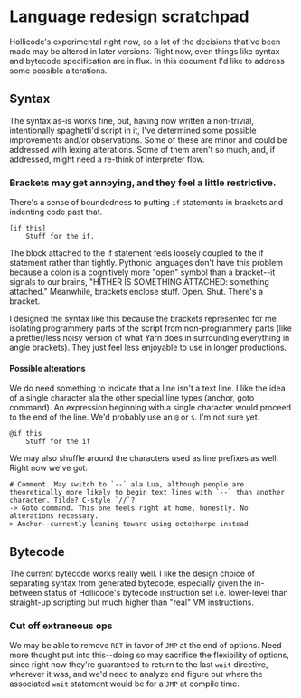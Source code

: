 # Language redesign scratchpad

Hollicode's experimental right now, so a lot of the decisions that've been made may be altered in later versions. Right now, even things like syntax and bytecode specification are in flux. In this document I'd like to address some possible alterations.

## Syntax

The syntax as-is works fine, but, having now written a non-trivial, intentionally spaghetti'd script in it, I've determined some possible improvements and/or observations. Some of these are minor and could be addressed with lexing alterations. Some of them aren't so much, and, if addressed, might need a re-think of interpreter flow.

### Brackets may get annoying, and they feel a little restrictive.

There's a sense of boundedness to putting `if` statements in brackets and indenting code past that.

```
[if this]
	Stuff for the if.
```

The block attached to the if statement feels loosely coupled to the if statement rather than tightly. Pythonic languages don't have this problem because a colon is a cognitively more "open" symbol than a bracket--it signals to our brains, "HITHER IS SOMETHING ATTACHED: something attached." Meanwhile, brackets enclose stuff. Open. Shut. There's a bracket.

I designed the syntax like this because the brackets represented for me isolating programmery parts of the script from non-programmery parts (like a prettier/less noisy version of what Yarn does in surrounding everything in angle brackets). They just feel less enjoyable to use in longer productions.

#### Possible alterations

We do need something to indicate that a line isn't a text line. I like the idea of a single character ala the other special line types (anchor, goto command). An expression beginning with a single character would proceed to the end of the line. We'd probably use an `@` or `$`. I'm not sure yet.

```
@if this
	Stuff for the if
```

We may also shuffle around the characters used as line prefixes as well. Right now we've got:
```
# Comment. May switch to `--` ala Lua, although people are theoretically more likely to begin text lines with `--` than another character. Tilde? C-style `//`?
-> Goto command. This one feels right at home, honestly. No alterations necessary.
> Anchor--currently leaning toward using octothorpe instead
```

## Bytecode

The current bytecode works really well. I like the design choice of separating syntax from generated bytecode, especially given the in-between status of Hollicode's bytecode instruction set i.e. lower-level than straight-up scripting but much higher than "real" VM instructions.

### Cut off extraneous ops

We may be able to remove `RET` in favor of `JMP` at the end of options. Need more thought put into this--doing so may sacrifice the flexibility of options, since right now they're guaranteed to return to the last `wait` directive, wherever it was, and we'd need to analyze and figure out where the associated `wait` statement would be for a `JMP` at compile time.


